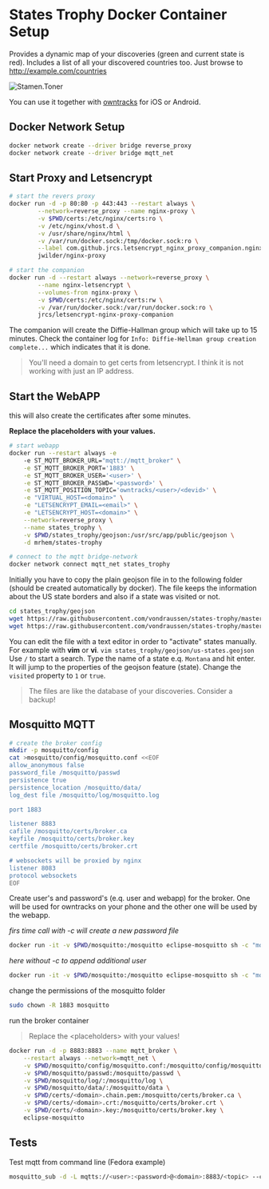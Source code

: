 # States Trophy Docker Container Setup
Provides a dynamic map of your discoveries (green and current state is red). Includes a list of all your discovered countries too. Just browse to http://example.com/countries

![Stamen.Toner](https://imgur.com/Rojcvnq.png)

You can use it together with [owntracks](https://owntracks.org) for iOS or Android.

## Docker Network Setup
``` bash
docker network create --driver bridge reverse_proxy
docker network create --driver bridge mqtt_net
```

## Start Proxy and Letsencrypt
``` bash
# start the revers proxy
docker run -d -p 80:80 -p 443:443 --restart always \
        --network=reverse_proxy --name nginx-proxy \
        -v $PWD/certs:/etc/nginx/certs:ro \
        -v /etc/nginx/vhost.d \
        -v /usr/share/nginx/html \
        -v /var/run/docker.sock:/tmp/docker.sock:ro \
        --label com.github.jrcs.letsencrypt_nginx_proxy_companion.nginx_proxy=true \
        jwilder/nginx-proxy

# start the companion
docker run -d --restart always --network=reverse_proxy \
        --name nginx-letsencrypt \
        --volumes-from nginx-proxy \
        -v $PWD/certs:/etc/nginx/certs:rw \
        -v /var/run/docker.sock:/var/run/docker.sock:ro \
        jrcs/letsencrypt-nginx-proxy-companion
```
The companion will create the Diffie-Hallman group which will take up to 15 minutes.
Check the container log for `Info: Diffie-Hellman group creation complete...` which indicates that it is done.

> You'll need a domain to get certs from letsencrypt. I think it is not working with just an IP address.

## Start the WebAPP
this will also create the certificates after some minutes.

**Replace the placeholders with your values.**
``` bash
# start webapp
docker run --restart always -e 
    -e ST_MQTT_BROKER_URL="mqtt://mqtt_broker" \
    -e ST_MQTT_BROKER_PORT='1883' \
    -e ST_MQTT_BROKER_USER='<user>' \
    -e ST_MQTT_BROKER_PASSWD='<password>' \
    -e ST_MQTT_POSITION_TOPIC='owntracks/<user>/<devid>' \
    -e "VIRTUAL_HOST=<domain>" \
    -e "LETSENCRYPT_EMAIL=<email>" \
    -e "LETSENCRYPT_HOST=<domain>" \
    --network=reverse_proxy \
    --name states_trophy \
    -v $PWD/states_trophy/geojson:/usr/src/app/public/geojson \
    -d mrhem/states-trophy

# connect to the mqtt bridge-network
docker network connect mqtt_net states_trophy
```
Initially you have to copy the plain geojson file in to the following folder (should be created automatically by docker). The file keeps the information about the US state borders and also if a state was visited or not.
``` bash
cd states_trophy/geojson
wget https://raw.githubusercontent.com/vondraussen/states-trophy/master/public/geojson/us-states_blank.geojson -O us-states.geojson
wget https://raw.githubusercontent.com/vondraussen/states-trophy/master/public/geojson/countries_blank.geojson -O countries.geojson
```
You can edit the file with a text editor in order to "activate" states manually. For example with **vim** or **vi**.
`vim states_trophy/geojson/us-states.geojson`
Use `/` to start a search. Type the name of a state e.q. `Montana` and hit enter. It will jump to the properties of the geojson feature (state). Change the `visited` property to `1` or `true`.

> The files are like the database of your discoveries. Consider a backup!

## Mosquitto MQTT
``` bash
# create the broker config
mkdir -p mosquitto/config
cat >mosquitto/config/mosquitto.conf <<EOF
allow_anonymous false
password_file /mosquitto/passwd
persistence true
persistence_location /mosquitto/data/
log_dest file /mosquitto/log/mosquitto.log

port 1883

listener 8883
cafile /mosquitto/certs/broker.ca
keyfile /mosquitto/certs/broker.key
certfile /mosquitto/certs/broker.crt

# websockets will be proxied by nginx
listener 8083
protocol websockets
EOF
```

Create user's and password's (e.q. user and webapp) for the broker. One will be used for owntracks on your phone and the other one will be used by the webapp.

*firs time call with -c will create a new password file*
``` bash
docker run -it -v $PWD/mosquitto:/mosquitto eclipse-mosquitto sh -c "mosquitto_passwd -c /mosquitto/passwd webapp"
```
*here without -c to append additional user*
``` bash
docker run -it -v $PWD/mosquitto:/mosquitto eclipse-mosquitto sh -c "mosquitto_passwd /mosquitto/passwd user"
```

change the permissions of the mosquitto folder
``` bash
sudo chown -R 1883 mosquitto
```

run the broker container

> Replace the \<placeholders\> with your values!
``` bash
docker run -d -p 8883:8883 --name mqtt_broker \
    --restart always --network=mqtt_net \
    -v $PWD/mosquitto/config/mosquitto.conf:/mosquitto/config/mosquitto.conf \
    -v $PWD/mosquitto/passwd:/mosquitto/passwd \
    -v $PWD/mosquitto/log/:/mosquitto/log \
    -v $PWD/mosquitto/data/:/mosquitto/data \
    -v $PWD/certs/<domain>.chain.pem:/mosquitto/certs/broker.ca \
    -v $PWD/certs/<domain>.crt:/mosquitto/certs/broker.crt \
    -v $PWD/certs/<domain>.key:/mosquitto/certs/broker.key \
    eclipse-mosquitto
```

## Tests
Test mqtt from command line (Fedora example)
``` bash
mosquitto_sub -d -L mqtts://<user>:<password>@<domain>:8883/<topic> --cafile /etc/pki/ca-trust/extracted/openssl/ca-bundle.trust.crt
```
